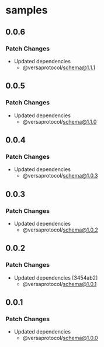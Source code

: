 # samples

## 0.0.6

### Patch Changes

- Updated dependencies
  - @versaprotocol/schema@1.1.1

## 0.0.5

### Patch Changes

- Updated dependencies
  - @versaprotocol/schema@1.1.0

## 0.0.4

### Patch Changes

- Updated dependencies
  - @versaprotocol/schema@1.0.3

## 0.0.3

### Patch Changes

- Updated dependencies
  - @versaprotocol/schema@1.0.2

## 0.0.2

### Patch Changes

- Updated dependencies [3454ab2]
  - @versaprotocol/schema@1.0.1

## 0.0.1

### Patch Changes

- Updated dependencies
  - @versaprotocol/schema@1.0.0
